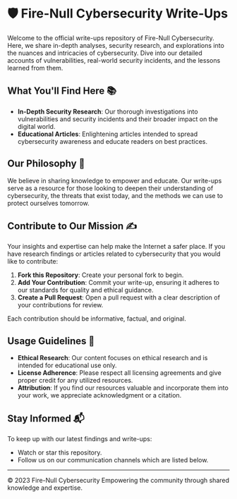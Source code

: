 # 🛡️ Fire-Null Cybersecurity Write-Ups

Welcome to the official write-ups repository of Fire-Null Cybersecurity. Here, we share in-depth analyses, security research, and explorations into the nuances and intricacies of cybersecurity. Dive into our detailed accounts of vulnerabilities, real-world security incidents, and the lessons learned from them.

## What You'll Find Here 📚

- **In-Depth Security Research**: Our thorough investigations into vulnerabilities and security incidents and their broader impact on the digital world.
- **Educational Articles**: Enlightening articles intended to spread cybersecurity awareness and educate readers on best practices.

## Our Philosophy 🌟

We believe in sharing knowledge to empower and educate. Our write-ups serve as a resource for those looking to deepen their understanding of cybersecurity, the threats that exist today, and the methods we can use to protect ourselves tomorrow.

## Contribute to Our Mission ✍️

Your insights and expertise can help make the Internet a safer place. If you have research findings or articles related to cybersecurity that you would like to contribute:

1. **Fork this Repository**: Create your personal fork to begin.
2. **Add Your Contribution**: Commit your write-up, ensuring it adheres to our standards for quality and ethical guidance.
3. **Create a Pull Request**: Open a pull request with a clear description of your contributions for review.

Each contribution should be informative, factual, and original.

## Usage Guidelines 📝

- **Ethical Research**: Our content focuses on ethical research and is intended for educational use only.
- **License Adherence**: Please respect all licensing agreements and give proper credit for any utilized resources.
- **Attribution**: If you find our resources valuable and incorporate them into your work, we appreciate acknowledgment or a citation.

## Stay Informed 📬

To keep up with our latest findings and write-ups:

- Watch or star this repository.
- Follow us on our communication channels which are listed below.

---

© 2023 Fire-Null Cybersecurity Empowering the community through shared knowledge and expertise.
